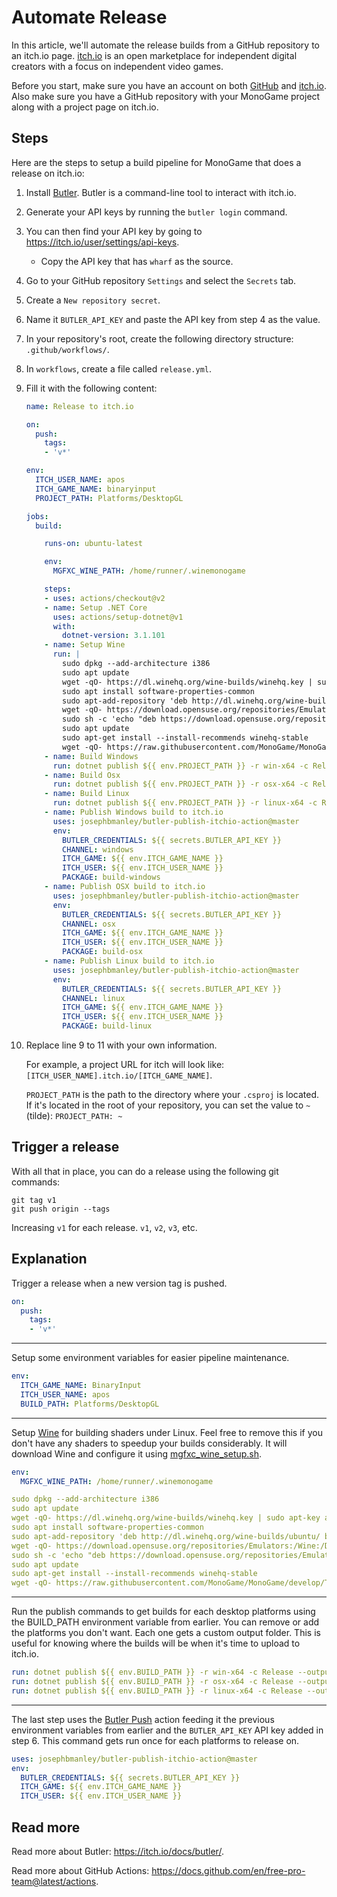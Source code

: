 # Automate Release

In this article, we'll automate the release builds from a GitHub repository to an itch.io page. [itch.io](https://itch.io/) is an open marketplace for independent digital creators with a focus on independent video games.

Before you start, make sure you have an account on both [GitHub](https://github.com/join) and [itch.io](https://itch.io/register). Also make sure you have a GitHub repository with your MonoGame project along with a project page on itch.io.

## Steps

Here are the steps to setup a build pipeline for MonoGame that does a release on itch.io:

1. Install [Butler](https://itchio.itch.io/butler). Butler is a command-line tool to interact with itch.io.
2. Generate your API keys by running the `butler login` command.
3. You can then find your API key by going to <https://itch.io/user/settings/api-keys>.
    * Copy the API key that has `wharf` as the source.
4. Go to your GitHub repository `Settings` and select the `Secrets` tab.
5. Create a `New repository secret`.
6. Name it `BUTLER_API_KEY` and paste the API key from step 4 as the value.
7. In your repository's root, create the following directory structure: `.github/workflows/`.
8. In `workflows`, create a file called `release.yml`.
9. Fill it with the following content:
    ```yml
    name: Release to itch.io

    on:
      push:
        tags:
        - 'v*'

    env:
      ITCH_USER_NAME: apos
      ITCH_GAME_NAME: binaryinput
      PROJECT_PATH: Platforms/DesktopGL

    jobs:
      build:

        runs-on: ubuntu-latest

        env:
          MGFXC_WINE_PATH: /home/runner/.winemonogame

        steps:
        - uses: actions/checkout@v2
        - name: Setup .NET Core
          uses: actions/setup-dotnet@v1
          with:
            dotnet-version: 3.1.101
        - name: Setup Wine
          run: |
            sudo dpkg --add-architecture i386
            sudo apt update
            wget -qO- https://dl.winehq.org/wine-builds/winehq.key | sudo apt-key add -
            sudo apt install software-properties-common
            sudo apt-add-repository 'deb http://dl.winehq.org/wine-builds/ubuntu/ bionic main'
            wget -qO- https://download.opensuse.org/repositories/Emulators:/Wine:/Debian/xUbuntu_18.04/Release.key | sudo apt-key add -
            sudo sh -c 'echo "deb https://download.opensuse.org/repositories/Emulators:/Wine:/Debian/xUbuntu_18.04/ ./" > /etc/apt/sources.list.d/obs.list'
            sudo apt update
            sudo apt-get install --install-recommends winehq-stable
            wget -qO- https://raw.githubusercontent.com/MonoGame/MonoGame/develop/Tools/MonoGame.Effect.Compiler/mgfxc_wine_setup.sh | sh
        - name: Build Windows
          run: dotnet publish ${{ env.PROJECT_PATH }} -r win-x64 -c Release --output build-windows
        - name: Build Osx
          run: dotnet publish ${{ env.PROJECT_PATH }} -r osx-x64 -c Release --output build-osx
        - name: Build Linux
          run: dotnet publish ${{ env.PROJECT_PATH }} -r linux-x64 -c Release --output build-linux
        - name: Publish Windows build to itch.io
          uses: josephbmanley/butler-publish-itchio-action@master
          env:
            BUTLER_CREDENTIALS: ${{ secrets.BUTLER_API_KEY }}
            CHANNEL: windows
            ITCH_GAME: ${{ env.ITCH_GAME_NAME }}
            ITCH_USER: ${{ env.ITCH_USER_NAME }}
            PACKAGE: build-windows
        - name: Publish OSX build to itch.io
          uses: josephbmanley/butler-publish-itchio-action@master
          env:
            BUTLER_CREDENTIALS: ${{ secrets.BUTLER_API_KEY }}
            CHANNEL: osx
            ITCH_GAME: ${{ env.ITCH_GAME_NAME }}
            ITCH_USER: ${{ env.ITCH_USER_NAME }}
            PACKAGE: build-osx
        - name: Publish Linux build to itch.io
          uses: josephbmanley/butler-publish-itchio-action@master
          env:
            BUTLER_CREDENTIALS: ${{ secrets.BUTLER_API_KEY }}
            CHANNEL: linux
            ITCH_GAME: ${{ env.ITCH_GAME_NAME }}
            ITCH_USER: ${{ env.ITCH_USER_NAME }}
            PACKAGE: build-linux
    ```
10. Replace line 9 to 11 with your own information.

    For example, a project URL for itch will look like: `[ITCH_USER_NAME].itch.io/[ITCH_GAME_NAME]`.

    `PROJECT_PATH` is the path to the directory where your `.csproj` is located. If it's located in the root of your repository, you can set the value to `~` (tilde): `PROJECT_PATH: ~`

## Trigger a release

With all that in place, you can do a release using the following git commands:

```
git tag v1
git push origin --tags
```

Increasing `v1` for each release. `v1`, `v2`, `v3`, etc.

## Explanation

Trigger a release when a new version tag is pushed.

```yml
on:
  push:
    tags:
    - 'v*'
```

---

Setup some environment variables for easier pipeline maintenance.

```yml
env:
  ITCH_GAME_NAME: BinaryInput
  ITCH_USER_NAME: apos
  BUILD_PATH: Platforms/DesktopGL
```

---

Setup [Wine](https://www.winehq.org/) for building shaders under Linux. Feel free to remove this if you don't have any shaders to speedup your builds considerably. It will download Wine and configure it using [mgfxc_wine_setup.sh](https://github.com/MonoGame/MonoGame/blob/develop/Tools/MonoGame.Effect.Compiler/mgfxc_wine_setup.sh).

```yml
env:
  MGFXC_WINE_PATH: /home/runner/.winemonogame
```

```yml
sudo dpkg --add-architecture i386
sudo apt update
wget -qO- https://dl.winehq.org/wine-builds/winehq.key | sudo apt-key add -
sudo apt install software-properties-common
sudo apt-add-repository 'deb http://dl.winehq.org/wine-builds/ubuntu/ bionic main'
wget -qO- https://download.opensuse.org/repositories/Emulators:/Wine:/Debian/xUbuntu_18.04/Release.key | sudo apt-key add -
sudo sh -c 'echo "deb https://download.opensuse.org/repositories/Emulators:/Wine:/Debian/xUbuntu_18.04/ ./" > /etc/apt/sources.list.d/obs.list'
sudo apt update
sudo apt-get install --install-recommends winehq-stable
wget -qO- https://raw.githubusercontent.com/MonoGame/MonoGame/develop/Tools/MonoGame.Effect.Compiler/mgfxc_wine_setup.sh | sh
```

---

Run the publish commands to get builds for each desktop platforms using the BUILD_PATH environment variable from earlier. You can remove or add the platforms you don't want. Each one gets a custom output folder. This is useful for knowing where the builds will be when it's time to upload to itch.io.

```yml
run: dotnet publish ${{ env.BUILD_PATH }} -r win-x64 -c Release --output build-windows
run: dotnet publish ${{ env.BUILD_PATH }} -r osx-x64 -c Release --output build-osx
run: dotnet publish ${{ env.BUILD_PATH }} -r linux-x64 -c Release --output build-linux
```

---

The last step uses the [Butler Push](https://github.com/josephbmanley/butler-publish-itchio-action) action feeding it the previous environment variables from earlier and the `BUTLER_API_KEY` API key added in step 6. This command gets run once for each platforms to release on.

```yml
uses: josephbmanley/butler-publish-itchio-action@master
env:
  BUTLER_CREDENTIALS: ${{ secrets.BUTLER_API_KEY }}
  ITCH_GAME: ${{ env.ITCH_GAME_NAME }}
  ITCH_USER: ${{ env.ITCH_USER_NAME }}
```

## Read more

Read more about Butler: <https://itch.io/docs/butler/>.

Read more about GitHub Actions: <https://docs.github.com/en/free-pro-team@latest/actions>.
